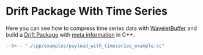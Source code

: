 # Drift Package With Time Series

Here you can see how to compress time series data with [WaveletBuffer](https://github.com/panda-official/WaveletBuffer)
and build a [Drift Package](../api/common.md) with [meta information](../api/meta.md) in C++.

```cpp title="cpp/examples/payload_with_timeseries_example.cc"
--8<-- "./cpp/examples/payload_with_timeseries_example.cc"
```
